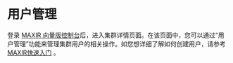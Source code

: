 # 用户管理
登录 [MAXIR 向量版控制台](https://console.ucloud.cn/maxir/vector)后，进入集群详情页面。在该页面中，您可以通过“用户管理”功能来管理集群用户的相关操作。如您想详细了解如何创建用户，请参考 [MAXIR快速入门](/maxir/guides/dw-users/manage-dwusers?id=创建用户) 。
